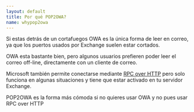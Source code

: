 ```yaml
---
layout: default
title: Por qué POP2OWA?
name: whypop2owa
---
```


Si estas detrás de un cortafuegos OWA es la única forma de leer en correo, ya que los puertos usados por Exchange suelen estar cortados.

OWA esta bastante bien, pero algunos usuarios prefieren poder leer el correo off-line, directamente con un cliente de correo.

Microsoft también permite conectarse mediante [RPC over HTTP](https://support.office.com/en-us/article/Use-Outlook-Anywhere-to-connect-to-your-Exchange-server-without-a-VPN-bce4e37b-3d2c-4159-9796-1ce8a183fc5f) pero solo funciona en algunas situaciones y tiene que estar activado en tu servidor Exchange.

POP2OWA es la forma más cómoda si no quieres usar OWA y no pues usar RPC over HTTP
